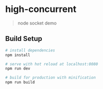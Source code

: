 # high-concurrent

> node socket  demo

## Build Setup

``` bash
# install dependencies
npm install

# serve with hot reload at localhost:8080
npm run dev

# build for production with minification
npm run build
```

